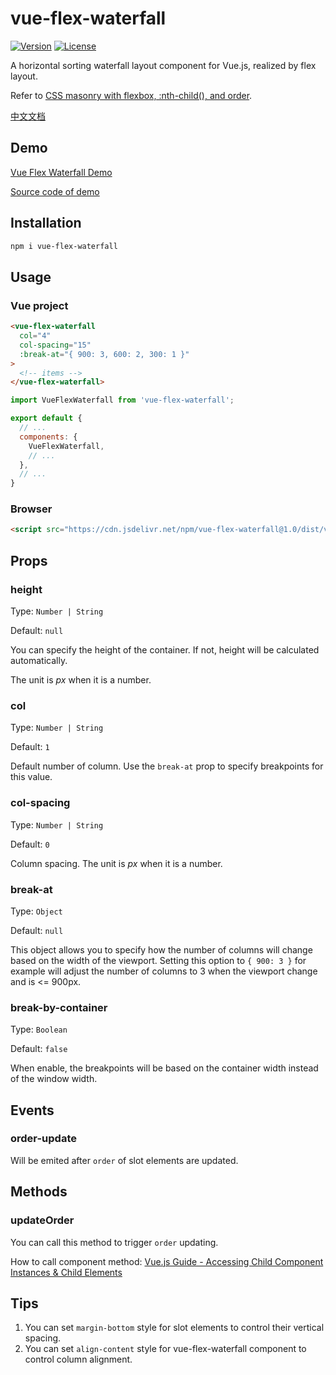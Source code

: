 # vue-flex-waterfall

[![Version](https://img.shields.io/npm/v/vue-flex-waterfall.svg?style=flat-square)](https://www.npmjs.com/package/vue-flex-waterfall)
[![License](https://img.shields.io/npm/l/vue-flex-waterfall.svg?style=flat-square)](LICENSE)

A horizontal sorting waterfall layout component for Vue.js, realized by flex layout.

Refer to [CSS masonry with flexbox, :nth-child(), and order](https://tobiasahlin.com/blog/masonry-with-css/).

[中文文档](README-ZH.md)

## Demo

[Vue Flex Waterfall Demo](https://tsuk1ko.github.io/vue-flex-waterfall/)

[Source code of demo](demo/src/App.vue)

## Installation

```bash
npm i vue-flex-waterfall
```

## Usage

### Vue project

```html
<vue-flex-waterfall
  col="4"
  col-spacing="15"
  :break-at="{ 900: 3, 600: 2, 300: 1 }"
>
  <!-- items -->
</vue-flex-waterfall>
```

```js
import VueFlexWaterfall from 'vue-flex-waterfall';

export default {
  // ...
  components: {
    VueFlexWaterfall,
    // ...
  },
  // ...
}
```

### Browser

```html
<script src="https://cdn.jsdelivr.net/npm/vue-flex-waterfall@1.0/dist/vue-flex-waterfall.min.js"></script>
```

## Props

### height

Type: `Number | String`

Default: `null`

You can specify the height of the container. If not, height will be calculated automatically.

The unit is *px* when it is a number.

### col

Type: `Number | String`

Default: `1`

Default number of column. Use the `break-at` prop to specify breakpoints for this value.

### col-spacing

Type: `Number | String`

Default: `0`

Column spacing. The unit is *px* when it is a number.

### break-at

Type: `Object`

Default: `null`

This object allows you to specify how the number of columns will change based on the width of the viewport. Setting this option to `{ 900: 3 }` for example will adjust the number of columns to 3 when the viewport change and is <= 900px.

### break-by-container

Type: `Boolean`

Default: `false`

When enable, the breakpoints will be based on the container width instead of the window width.

## Events

### order-update

Will be emited after `order` of slot elements are updated.

## Methods

### updateOrder

You can call this method to trigger `order` updating.

How to call component method: [Vue.js Guide - Accessing Child Component Instances & Child Elements](https://vuejs.org/v2/guide/components-edge-cases.html#Accessing-Child-Component-Instances-amp-Child-Elements)

## Tips

1. You can set `margin-bottom` style for slot elements to control their vertical spacing.
2. You can set `align-content` style for vue-flex-waterfall component to control column alignment.
